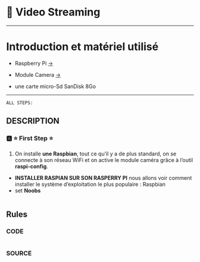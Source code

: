 #  :pushpin: Video Streaming

---
# Introduction et matériel utilisé
* Raspberry Pi [->](https://www.amazon.fr/gp/product/B00Q8MM4PI/ref=as_li_tl?ie=UTF8&camp=1642&creative=6746&creativeASIN=B00Q8MM4PI&linkCode=as2&tag=magdiblog-21&linkId=ILNQLTZCCS5EITBS)

* Module Camera [->](https://www.amazon.fr/gp/product/B00E1GGE40/ref=as_li_tl?ie=UTF8&camp=1642&creative=6746&creativeASIN=B00E1GGE40&linkCode=as2&tag=magdiblog-21&linkId=5AG5Y5WRP3IRFDAU)

* une carte micro-Sd SanDisk 8Go
 
---
```{r setup, include=FALSE}
ALL STEPS:
```
DESCRIPTION
--------------------------------------------------
### :a: :star: First Step :star:
1. On installe **une Raspbian**, tout ce qu’il y a de plus standard, on se connecte à son réseau WiFi et on active le module caméra grâce à l’outil **raspi-config**.
 * **INSTALLER RASPIAN SUR SON RASPERRY PI**
  nous allons voir comment installer le système d’exploitation le plus populaire : Raspbian
 * set **Noobs**

```{r}
```
Rules
--------------------------------------------------
### CODE
```{r}

```
### SOURCE
```{r}
```



